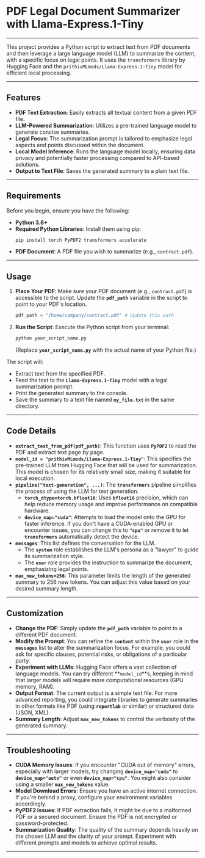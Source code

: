 # PDF Legal Document Summarizer with Llama-Express.1-Tiny

---

This project provides a Python script to extract text from PDF documents and then leverage a large language model (LLM) to summarize the content, with a specific focus on legal points. It uses the `transformers` library by Hugging Face and the `prithivMLmods/Llama-Express.1-Tiny` model for efficient local processing.

---
## Features

* **PDF Text Extraction**: Easily extracts all textual content from a given PDF file.
* **LLM-Powered Summarization**: Utilizes a pre-trained language model to generate concise summaries.
* **Legal Focus**: The summarization prompt is tailored to emphasize legal aspects and points discussed within the document.
* **Local Model Inference**: Runs the language model locally, ensuring data privacy and potentially faster processing compared to API-based solutions.
* **Output to Text File**: Saves the generated summary to a plain text file.

---
## Requirements

Before you begin, ensure you have the following:

* **Python 3.8+**
* **Required Python Libraries**: Install them using pip:
    ```bash
    pip install torch PyPDF2 transformers accelerate
    ```
* **PDF Document**: A PDF file you wish to summarize (e.g., `contract.pdf`).

---
## Usage

1.  **Place Your PDF**: Make sure your PDF document (e.g., `contract.pdf`) is accessible to the script. Update the **`pdf_path`** variable in the script to point to your PDF's location.
    ```python
    pdf_path = "/home/company/contract.pdf" # Update this path
    ```

2.  **Run the Script**: Execute the Python script from your terminal:
    ```bash
    python your_script_name.py
    ```
    (Replace **`your_script_name.py`** with the actual name of your Python file.)

The script will:
* Extract text from the specified PDF.
* Feed the text to the **`Llama-Express.1-Tiny`** model with a legal summarization prompt.
* Print the generated summary to the console.
* Save the summary to a text file named **`my_file.txt`** in the same directory.

---
## Code Details

* **`extract_text_from_pdf(pdf_path)`**: This function uses **`PyPDF2`** to read the PDF and extract text page by page.
* **`model_id = "prithivMLmods/Llama-Express.1-Tiny"`**: This specifies the pre-trained LLM from Hugging Face that will be used for summarization. This model is chosen for its relatively small size, making it suitable for local execution.
* **`pipeline("text-generation", ...)`**: The **`transformers`** pipeline simplifies the process of using the LLM for text generation.
    * **`torch_dtype=torch.bfloat16`**: Uses **`bfloat16`** precision, which can help reduce memory usage and improve performance on compatible hardware.
    * **`device_map="cuda"`**: Attempts to load the model onto the GPU for faster inference. If you don't have a CUDA-enabled GPU or encounter issues, you can change this to **`"cpu"`** or remove it to let **`transformers`** automatically detect the device.
* **`messages`**: This list defines the conversation for the LLM.
    * The **`system`** role establishes the LLM's persona as a "lawyer" to guide its summarization style.
    * The **`user`** role provides the instruction to summarize the document, emphasizing legal points.
* **`max_new_tokens=256`**: This parameter limits the length of the generated summary to 256 new tokens. You can adjust this value based on your desired summary length.

---
## Customization

* **Change the PDF**: Simply update the **`pdf_path`** variable to point to a different PDF document.
* **Modify the Prompt**: You can refine the **`content`** within the **`user`** role in the **`messages`** list to alter the summarization focus. For example, you could ask for specific clauses, potential risks, or obligations of a particular party.
* **Experiment with LLMs**: Hugging Face offers a vast collection of language models. You can try different **`model_id`**s, keeping in mind that larger models will require more computational resources (GPU memory, RAM).
* **Output Format**: The current output is a simple text file. For more advanced reporting, you could integrate libraries to generate summaries in other formats like PDF (using **`reportlab`** or similar) or structured data (JSON, XML).
* **Summary Length**: Adjust **`max_new_tokens`** to control the verbosity of the generated summary.

---
## Troubleshooting

* **CUDA Memory Issues**: If you encounter "CUDA out of memory" errors, especially with larger models, try changing **`device_map="cuda"`** to **`device_map="auto"`** or even **`device_map="cpu"`**. You might also consider using a smaller **`max_new_tokens`** value.
* **Model Download Errors**: Ensure you have an active internet connection. If you're behind a proxy, configure your environment variables accordingly.
* **PyPDF2 Issues**: If PDF extraction fails, it might be due to a malformed PDF or a secured document. Ensure the PDF is not encrypted or password-protected.
* **Summarization Quality**: The quality of the summary depends heavily on the chosen LLM and the clarity of your prompt. Experiment with different prompts and models to achieve optimal results.

---
